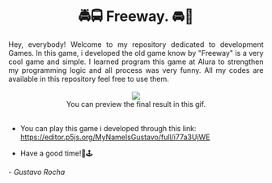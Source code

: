 <div style="display: inline_block" align="center">
  <h1>🚔🚍 Freeway. 🚘🚖</h1>
</div>

<div style="display: inline_block" align="justify">
   <p1>Hey, everybody! Welcome to my repository dedicated to development Games. In this game, i developed the old game know by "Freeway" is a very cool game and simple.
       I learned program this game at Alura to strengthen my programming logic and all process was very funny. All my codes are available in this repository feel free to        use them.</p1><br><br>
</div>

<div style="display: inline_block" align="center">
  <img src="https://user-images.githubusercontent.com/87160095/207196489-8a5dae4a-7b85-461e-99f9-8716e66c3762.gif"/><br>
  You can preview the final result in this gif.
</div><br>

* You can play this game i developed through this link: https://editor.p5js.org/MyNameIsGustavo/full/i77a3UjWE

* Have a good time!🥳🕹

*- Gustavo Rocha*
